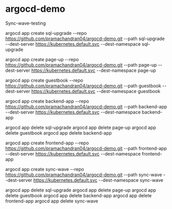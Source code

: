 # argocd-demo
Sync-wave-testing

argocd app create sql-upgrade --repo https://github.com/pramachandran04/argocd-demo.git --path sql-upgrade --dest-server https://kubernetes.default.svc --dest-namespace sql-upgrade

argocd app create page-up --repo https://github.com/pramachandran04/argocd-demo.git --path page-up --dest-server https://kubernetes.default.svc --dest-namespace page-up

argocd app create guestbook --repo https://github.com/pramachandran04/argocd-demo.git --path guestbook --dest-server https://kubernetes.default.svc --dest-namespace guestbook

argocd app create backend-app --repo https://github.com/pramachandran04/argocd-demo.git --path backend-app --dest-server https://kubernetes.default.svc --dest-namespace backend-app


argocd app delete sql-upgrade 
argocd app delete page-up 
argocd app delete guestbook 
argocd app delete backend-app 







argocd app create frontend-app --repo https://github.com/pramachandran04/argocd-demo.git --path frontend-app --dest-server https://kubernetes.default.svc --dest-namespace frontend-app

argocd app create sync-wave --repo https://github.com/pramachandran04/argocd-demo.git --path sync-wave --dest-server https://kubernetes.default.svc --dest-namespace sync-wave

argocd app delete sql-upgrade 
argocd app delete page-up 
argocd app delete guestbook 
argocd app delete backend-app 
argocd app delete frontend-app 
argocd app delete sync-wave 